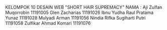 KELOMPOK 10 DESAIN WEB "SHORT HAIR SUPREMACY"
NAMA :
  Aji Zulfan Muqorrobin 11191005
  Glen Zacharias 11191026
  Ibnu Yudha Raul Pratama Yunaz 11191028
  Mulyadi Arman 11191056
  Nindia Rifka Sugiharti Putri 11191058
  Zulfikar Ahmad Komari 11191076
